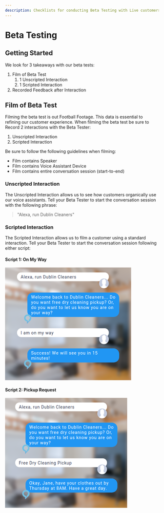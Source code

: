 ```yaml
---
description: Checklists for conducting Beta Testing with Live customers.
---
```


# Beta Testing

## Getting Started

We look for 3 takeaways with our beta tests:

1. Film of Beta Test
   1. 1 Unscripted Interaction
   2. 1 Scripted Interaction
2. Recorded Feedback after Interaction

## Film of Beta Test

Filming the beta test is out Football Footage. This data is essential to refining our customer experience. When filming the beta test be sure to Record 2 interactions with the Beta Tester:

1. Unscripted Interaction
2. Scripted Interaction

Be sure to follow the following guidelines when filming: 

* Film contains Speaker
* Film contains Voice Assistant Device
* Film contains entire conversation session \(start-to-end\)

### Unscripted Interaction

The Unscripted Interaction allows us to see how customers organically use our voice assistants. Tell your Beta Tester to start the conversation session with the following phrase:

> "Alexa, run Dublin Cleaners"

### Scripted Interaction

The Scripted Interaction allows us to film a customer using a standard interaction. Tell your Beta Tester to start the conversation session following either script:

#### Script 1: On My Way

![On my Way Script](.gitbook/assets/screenshot-from-2019-05-01-11-16-36.png)

#### Script 2: Pickup Request

![Pickup Script](.gitbook/assets/screenshot-from-2019-05-01-11-21-35.png)



